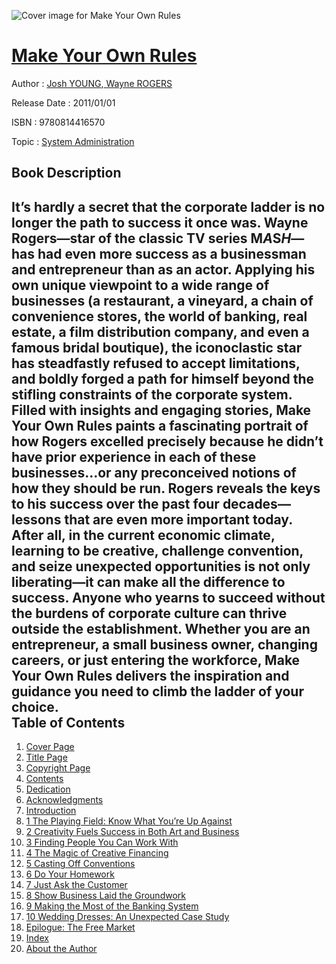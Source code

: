 ![Cover image for Make Your Own Rules](https://imgdetail.ebookreading.net/cover/cover/system_admin/EB9780814416570.jpg)

[Make Your Own Rules](https://ebookreading.net/view/book/Make+Your+Own+Rules-EB9780814416570_1.html "Make Your Own Rules")
====================================================================================================================

Author : [Josh YOUNG](https://ebookreading.net/search/author/Josh+YOUNG),[ Wayne ROGERS](https://ebookreading.net/search/author/+Wayne+ROGERS)

Release Date : 2011/01/01

ISBN : 9780814416570

Topic : [System Administration](https://ebookreading.net/search/category/system-administration)

Book Description
-----------------

It&#8217;s hardly a secret that the corporate ladder is no longer the path to success it once was. Wayne Rogers&#8212;star of the classic TV series M*A*S*H*&#8212;has had even more success as a businessman and entrepreneur than as an actor. Applying his own unique viewpoint to a wide range of businesses (a restaurant, a vineyard, a chain of convenience stores, the world of banking, real estate, a film distribution company, and even a famous bridal boutique), the iconoclastic star has steadfastly refused to accept limitations, and boldly forged a path for himself beyond the stifling constraints of the corporate system. Filled with insights and engaging stories, Make Your Own Rules paints a fascinating portrait of how Rogers excelled precisely because he didn&#8217;t have prior experience in each of these businesses&#8230;or any preconceived notions of how they should be run. Rogers reveals the keys to his success over the past four decades&#8212;lessons that are even more important today. After all, in the current economic climate, learning to be creative, challenge convention, and seize unexpected opportunities is not only liberating&#8212;it can make all the difference to success. Anyone who yearns to succeed without the burdens of corporate culture can thrive outside the establishment. Whether you are an entrepreneur, a small business owner, changing careers, or just entering the workforce, Make Your Own Rules delivers the inspiration and guidance you need to climb the ladder of your choice.              
Table of Contents
-----------------

1. [Cover Page](https://ebookreading.net/view/book/Make+Your+Own+Rules-EB9780814416570_1.html)
1. [Title Page](https://ebookreading.net/view/book/Make+Your+Own+Rules-EB9780814416570_2.html)
1. [Copyright Page](https://ebookreading.net/view/book/Make+Your+Own+Rules-EB9780814416570_3.html)
1. [Contents](https://ebookreading.net/view/book/Make+Your+Own+Rules-EB9780814416570_4.html)
1. [Dedication](https://ebookreading.net/view/book/Make+Your+Own+Rules-EB9780814416570_5.html)
1. [Acknowledgments](https://ebookreading.net/view/book/Make+Your+Own+Rules-EB9780814416570_6.html)
1. [Introduction](https://ebookreading.net/view/book/Make+Your+Own+Rules-EB9780814416570_7.html)
1. [1 The Playing Field: Know What You’re Up Against](https://ebookreading.net/view/book/Make+Your+Own+Rules-EB9780814416570_8.html)
1. [2 Creativity Fuels Success in Both Art and Business](https://ebookreading.net/view/book/Make+Your+Own+Rules-EB9780814416570_9.html)
1. [3 Finding People You Can Work With](https://ebookreading.net/view/book/Make+Your+Own+Rules-EB9780814416570_10.html)
1. [4 The Magic of Creative Financing](https://ebookreading.net/view/book/Make+Your+Own+Rules-EB9780814416570_11.html)
1. [5 Casting Off Conventions](https://ebookreading.net/view/book/Make+Your+Own+Rules-EB9780814416570_12.html)
1. [6 Do Your Homework](https://ebookreading.net/view/book/Make+Your+Own+Rules-EB9780814416570_13.html)
1. [7 Just Ask the Customer](https://ebookreading.net/view/book/Make+Your+Own+Rules-EB9780814416570_14.html)
1. [8 Show Business Laid the Groundwork](https://ebookreading.net/view/book/Make+Your+Own+Rules-EB9780814416570_15.html)
1. [9 Making the Most of the Banking System](https://ebookreading.net/view/book/Make+Your+Own+Rules-EB9780814416570_16.html)
1. [10 Wedding Dresses: An Unexpected Case Study](https://ebookreading.net/view/book/Make+Your+Own+Rules-EB9780814416570_17.html)
1. [Epilogue: The Free Market](https://ebookreading.net/view/book/Make+Your+Own+Rules-EB9780814416570_18.html)
1. [Index](https://ebookreading.net/view/book/Make+Your+Own+Rules-EB9780814416570_19.html)
1. [About the Author](https://ebookreading.net/view/book/Make+Your+Own+Rules-EB9780814416570_20.html)
